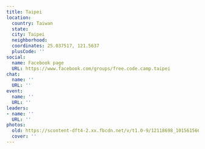 ```yaml
---
title: Taipei
location:
  country: Taiwan
  state: 
  city: Taipei
  neighborhood: 
  coordinates: 25.037517, 121.5637
  plusCode: ''
social:
  name: Facebook page
  URL: https://www.facebook.com/groups/free.code.camp.taipei
chat:
  name: ''
  URL: ''
event:
  name: ''
  URL: ''
leaders:
- name: ''
  URL: ''
photos:
  old: https://scontent-dft4-2.xx.fbcdn.net/v/t1.0-9/12118698_10156156676850383_2182628109547260809_n.jpg?oh=4cbc6ce00c33bfe82250e055818642eb&oe=59989EF6
  cover: ''
---
```

